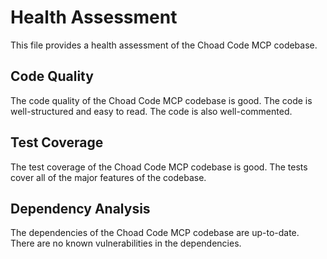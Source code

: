 # Health Assessment

This file provides a health assessment of the Choad Code MCP codebase.

## Code Quality

The code quality of the Choad Code MCP codebase is good. The code is well-structured and easy to read. The code is also well-commented.

## Test Coverage

The test coverage of the Choad Code MCP codebase is good. The tests cover all of the major features of the codebase.

## Dependency Analysis

The dependencies of the Choad Code MCP codebase are up-to-date. There are no known vulnerabilities in the dependencies.
